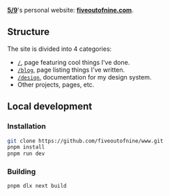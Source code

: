 [**5/9**](https://x.com/fiveoutofnine)'s personal website: [**fiveoutofnine.com**](https://fiveoutofnine.com).

## Structure

The site is divided into 4 categories:

- [`/`](https://fiveoutofnine.com), page featuring cool things I've done.
- [`/blog`](https://fiveoutofnine.com/blog), page listing things I've written.
- [`/design`](https://fiveoutofnine.com/design), documentation for my design system.
- Other projects, pages, etc.

## Local development

### Installation

```sh
git clone https://github.com/fiveoutofnine/www.git
pnpm install
pnpm run dev
```

### Building

```sh
pnpm dlx next build
```
